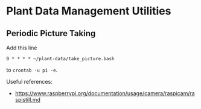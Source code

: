 # Plant Data Management Utilities

## Periodic Picture Taking

Add this line
```
0 * * * * ~/plant-data/take_picture.bash
```
to `crontab -u pi -e`.

Useful references:

 - https://www.raspberrypi.org/documentation/usage/camera/raspicam/raspistill.md
